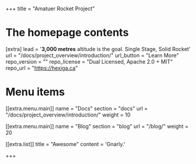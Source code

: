 +++
title = "Amatuer Rocket Project"


# The homepage contents
[extra]
lead = '<b>3,000 metres</b> altitude is the goal. Single Stage, Solid Rocket'
url = "/docs/project_overview/introduction/"
url_button = "Learn More"
repo_version = ""
repo_license = "Dual Licensed, Apache 2.0 + MIT"
repo_url = "https://hexiga.ca"

# Menu items
[[extra.menu.main]]
name = "Docs"
section = "docs"
url = "/docs/project_overview/introduction/"
weight = 10

[[extra.menu.main]]
name = "Blog"
section = "blog"
url = "/blog/"
weight = 20

[[extra.list]]
title = "Awesome"
content = 'Gnarly.'


+++
    